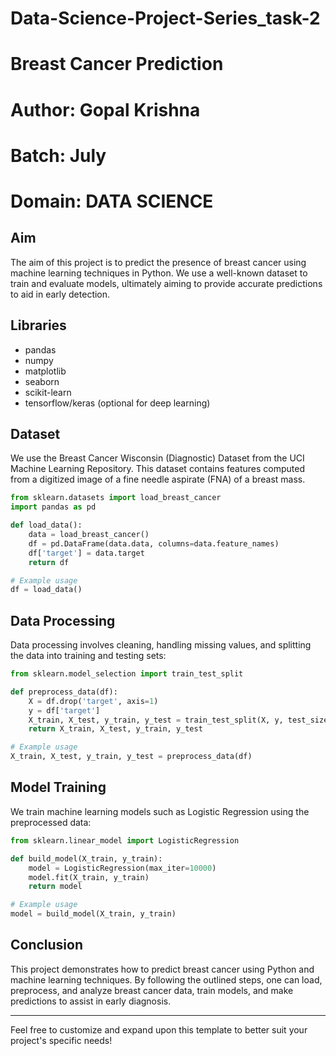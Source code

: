 # Data-Science-Project-Series_task-2
# Breast Cancer Prediction 
# Author: Gopal Krishna 
# Batch: July
# Domain: DATA SCIENCE 

## Aim
The aim of this project is to predict the presence of breast cancer using machine learning techniques in Python. We use a well-known dataset to train and evaluate models, ultimately aiming to provide accurate predictions to aid in early detection.

## Libraries
- pandas
- numpy
- matplotlib
- seaborn
- scikit-learn
- tensorflow/keras (optional for deep learning)

## Dataset
We use the Breast Cancer Wisconsin (Diagnostic) Dataset from the UCI Machine Learning Repository. This dataset contains features computed from a digitized image of a fine needle aspirate (FNA) of a breast mass.

```python
from sklearn.datasets import load_breast_cancer
import pandas as pd

def load_data():
    data = load_breast_cancer()
    df = pd.DataFrame(data.data, columns=data.feature_names)
    df['target'] = data.target
    return df

# Example usage
df = load_data()
```

## Data Processing
Data processing involves cleaning, handling missing values, and splitting the data into training and testing sets:
```python
from sklearn.model_selection import train_test_split

def preprocess_data(df):
    X = df.drop('target', axis=1)
    y = df['target']
    X_train, X_test, y_train, y_test = train_test_split(X, y, test_size=0.2, random_state=42)
    return X_train, X_test, y_train, y_test

# Example usage
X_train, X_test, y_train, y_test = preprocess_data(df)
```

## Model Training
We train machine learning models such as Logistic Regression using the preprocessed data:
```python
from sklearn.linear_model import LogisticRegression

def build_model(X_train, y_train):
    model = LogisticRegression(max_iter=10000)
    model.fit(X_train, y_train)
    return model

# Example usage
model = build_model(X_train, y_train)
```

## Conclusion
This project demonstrates how to predict breast cancer using Python and machine learning techniques. By following the outlined steps, one can load, preprocess, and analyze breast cancer data, train models, and make predictions to assist in early diagnosis.

---

Feel free to customize and expand upon this template to better suit your project's specific needs!
